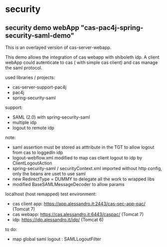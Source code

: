 security
========

<h2>security demo webApp "cas-pac4j-spring-security-saml-demo"</h2>


This is an overlayed version of cas-server-webapp.

This demo allows the integration of cas webapp with shiboleth idp.
A client webApp could autenticate to cas ( with simple cas client) and cas manage the saml protocol.


used libraries / projects:

- cas-server-support-pac4j
- pac4j
- spring-security-saml


support:

- SAML (2.0) with spring-security-saml
- multiple idp
- logout to remote idp 


note:

- saml assertion must be stored as atttribute in the TGT to allow logout from cas to loggedIn idp
- logout-webflow.xml modified to map cas client logout to idp by ClientLogoutAction
- spring-security-saml / securityContext.xml imported without http config, only the beans are uset to use saml
- new RedirectType = DUMMY   to delegate all the work to wrapped libs
- modified BaseSAMLMessageDecoder to allow params


localhost (host remapped) test environment:

- cas client app: https://app.alessandro.it:2443/cas-sec-app-pac/   (Tomcat 7)
- cas webapp: https://cas.alessandro.it:6443/caspac/   (Tomcat 7)
- idp: https://idp.alessandro.it/idp/   (Tomcat 6)

 
to do:

- map global saml logout : SAMLLogoutFilter



